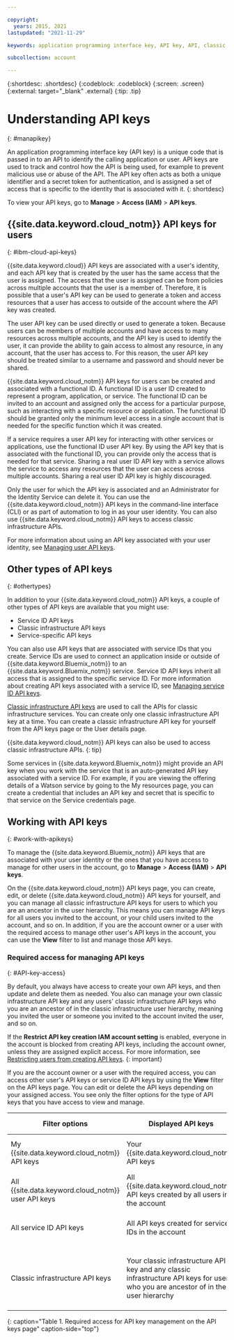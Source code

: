 ```yaml
---

copyright:
  years: 2015, 2021
lastupdated: "2021-11-29"

keywords: application programming interface key, API key, API, classic infrastructure API key, IBM Cloud API key

subcollection: account

---
```


{:shortdesc: .shortdesc}
{:codeblock: .codeblock}
{:screen: .screen}
{:external: target="_blank" .external}
{:tip: .tip}

# Understanding API keys
{: #manapikey}

An application programming interface key (API key) is a unique code that is passed in to an API to identify the calling application or user. API keys are used to track and control how the API is being used, for example to prevent malicious use or abuse of the API. The API key often acts as both a unique identifier and a secret token for authentication, and is assigned a set of access that is specific to the identity that is associated with it.
{: shortdesc}

To view your API keys, go to **Manage** > **Access (IAM)** > **API keys**. 

## {{site.data.keyword.cloud_notm}} API keys for users
{: #ibm-cloud-api-keys}

{{site.data.keyword.cloud}} API keys are associated with a user's identity, and each API key that is created by the user has the same access that the user is assigned. The access that the user is assigned can be from policies across multiple accounts that the user is a member of. Therefore, it is possible that a user's API key can be used to generate a token and access resources that a user has access to outside of the account where the API key was created. 

The user API key can be used directly or used to generate a token. Because users can be members of multiple accounts and have access to many resources across multiple accounts, and the API key is used to identify the user, it can provide the ability to gain access to almost any resource, in any account, that the user has access to. For this reason, the user API key should be treated similar to a username and password and should never be shared. 

{{site.data.keyword.cloud_notm}} API keys for users can be created and associated with a functional ID. A functional ID is a user ID created to represent a program, application, or service. The functional ID can be invited to an account and assigned only the access for a particular purpose, such as interacting with a specific resource or application. The functional ID should be granted only the minimum level access in a single account that is needed for the specific function which it was created.

If a service requires a user API key for interacting with other services or applications, use the functional ID user API key. By using the API key that is associated with the functional ID, you can provide only the access that is needed for that service. Sharing a real user ID API key with a service allows the service to access any resources that the user can access across multiple accounts. Sharing a real user ID API key is highly discouraged.

Only the user for which the API key is associated and an Administrator for the Identity Service can delete it. You can use the {{site.data.keyword.cloud_notm}} API keys in the command-line interface (CLI) or as part of automation to log in as your user identity. You can also use {{site.data.keyword.cloud_notm}} API keys to access classic infrastructure APIs. 

For more information about using an API key associated with your user identity, see [Managing user API keys](/docs/account?topic=account-userapikey#manage-user-keys).


## Other types of API keys
{: #othertypes}

In addition to your {{site.data.keyword.cloud_notm}} API keys, a couple of other types of API keys are available that you might use:

* Service ID API keys
* Classic infrastructure API keys
* Service-specific API keys

You can also use API keys that are associated with service IDs that you create. Service IDs are used to connect an application inside or outside of {{site.data.keyword.Bluemix_notm}} to an {{site.data.keyword.Bluemix_notm}} service. Service ID API keys inherit all access that is assigned to the specific service ID. For more information about creating API keys associated with a service ID, see [Managing service ID API keys](/docs/account?topic=account-serviceidapikeys#serviceidapikeys).

[Classic infrastructure API keys](/docs/account?topic=account-classic_keys) are used to call the APIs for classic infrastructure services. You can create only one classic infrastructure API key at a time. You can create a classic infrastructure API key for yourself from the API keys page or the User details page.

{{site.data.keyword.cloud_notm}} API keys can also be used to access classic infrastructure APIs.
{: tip}

Some services in {{site.data.keyword.Bluemix_notm}} might provide an API key when you work with the service that is an auto-generated API key associated with a service ID. For example, if you are viewing the offering details of a Watson service by going to the My resources page, you can create a credential that includes an API key and secret that is specific to that service on the Service credentials page.

## Working with API keys
{: #work-with-apikeys}

To manage the {{site.data.keyword.Bluemix_notm}} API keys that are associated with your user identity or the ones that you have access to manage for other users in the account, go to **Manage** > **Access (IAM)** > **API keys**. 

On the {{site.data.keyword.cloud_notm}} API keys page, you can create, edit, or delete {{site.data.keyword.cloud_notm}} API keys for yourself, and you can manage all classic infrastructure API keys for users to which you are an ancestor in the user hierarchy. This means you can manage API keys for all users you invited to the account, or your child users invited to the account, and so on. In addition, if you are the account owner or a user with the required access to manage other user's API keys in the account, you can use the **View** filter to list and manage those API keys.

### Required access for managing API keys
{: #API-key-access}

By default, you always have access to create your own API keys, and then update and delete them as needed. You also can manage your own classic infrastructure API key and any users' classic infrastructure API keys who you are an ancestor of in the classic infrastructure user hierarchy, meaning you invited the user or someone you invited to the account invited the user, and so on.

If the **Restrict API key creation IAM account setting** is enabled, everyone in the account is blocked from creating API keys, including the account owner, unless they are assigned explicit access. For more information, see [Restricting users from creating API keys](/docs/account?topic=account-allow-api-create).
{: important}

If you are the account owner or a user with the required access, you can access other user's API keys or service ID API keys by using the **View** filter on the API keys page. You can edit or delete the API keys depending on your assigned access. You see only the filter options for the type of API keys that you have access to view and manage.

| Filter options | Displayed API keys | Required access | Allowed actions |
|-------------------|------------------|------------------|-------------|
| My {{site.data.keyword.cloud_notm}} API keys      | Your {{site.data.keyword.cloud_notm}} API keys | No access required | View, create, edit, delete |
| All {{site.data.keyword.cloud_notm}} user API keys | All {{site.data.keyword.cloud_notm}} API keys created by all users in the account | Administrator role on the IAM Identity service | View, edit, and delete |
| All service ID API keys | All API keys created for service IDs in the account | Administrator role on the IAM Identity service | View, edit, and delete |
| Classic infrastructure API keys | Your classic infrastructure API key and any classic infrastructure API keys for users who you are ancestor of in the user hierarchy | No access required other than being an ancestor in the user hierarchy | View details and delete | 
{: caption="Table 1. Required access for API key management on the API keys page" caption-side="top"}
